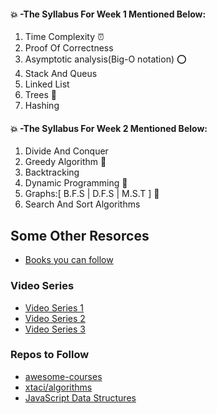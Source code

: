 #### :collision: -The Syllabus For Week 1 Mentioned Below: 

1) Time Complexity :alarm_clock:
2) Proof Of Correctness
3) Asymptotic analysis(Big-O notation)  :o:
4) Stack And Queus
5) Linked List
6) Trees  :evergreen_tree:
7) Hashing

#### :collision: -The Syllabus For Week 2 Mentioned Below:

1) Divide And Conquer
2) Greedy Algorithm :new_moon_with_face:
3) Backtracking
4) Dynamic Programming :pray:
5) Graphs:[ B.F.S | D.F.S | M.S.T ] :loudspeaker:
6) Search And Sort Algorithms



## Some Other Resorces 
- [Books you can follow](https://hackernoon.com/10-data-structure-algorithms-books-every-programmer-should-read-d50487313127)

### Video Series
- [Video Series 1](https://www.youtube.com/playlist?list=PLEbnTDJUr_IeHYw_sfBOJ6gk5pie0yP-0)
- [Video Series 2](https://www.youtube.com/watch?v=0IAPZzGSbME&list=PLDN4rrl48XKpZkf03iYFl-O29szjTrs_O)
- [Video Series 3](https://www.youtube.com/channel/UCM-yUTYGmrNvKOCcAl21g3w)

### Repos to Follow
- [awesome-courses](https://github.com/prakhar1989/awesome-courses#algorithms)
- [xtaci/algorithms](https://github.com/xtaci/algorithms)
- [JavaScript Data Structures](https://github.com/loiane/javascript-datastructures-algorithms)

